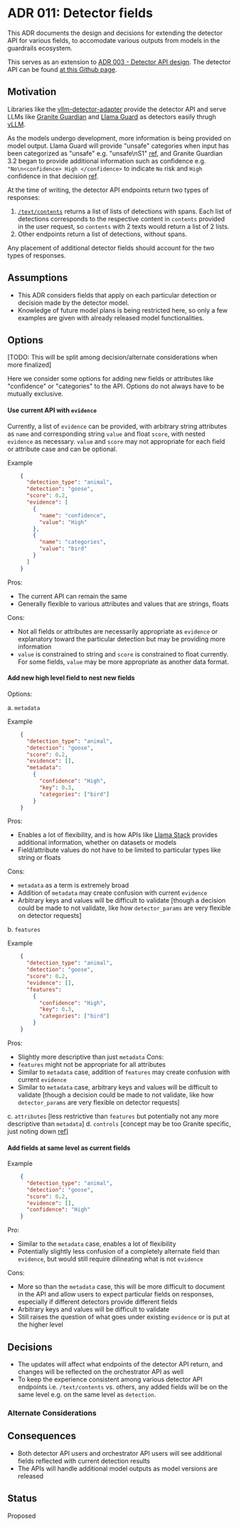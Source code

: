 # ADR 011: Detector fields

This ADR documents the design and decisions for extending the detector API for various fields, to accomodate various outputs from models in the guardrails ecosystem.

This serves as an extension to [ADR 003 - Detector API design](./003-detector-api-design.md). The detector API can be found [at this Github page](https://foundation-model-stack.github.io/fms-guardrails-orchestrator/?urls.primaryName=Detector+API).

## Motivation

Libraries like the [vllm-detector-adapter](https://github.com/foundation-model-stack/vllm-detector-adapter) provide the detector API and serve LLMs like [Granite Guardian](https://huggingface.co/collections/ibm-granite/granite-guardian-models-66db06b1202a56cf7b079562) and [Llama Guard](https://huggingface.co/meta-llama) as detectors easily thrugh [vLLM](https://github.com/vllm-project/vllm).

As the models undergo development, more information is being provided on model output. Llama Guard will provide "unsafe" categories when input has been categorized as "unsafe" e.g. "unsafe\nS1" [ref](https://huggingface.co/meta-llama/Llama-Guard-3-11B-Vision), and Granite Guardian 3.2 began to provide additional information such as confidence e.g. `"No\n<confidence> High </confidence>` to indicate `No` risk and `High` confidence in that decision [ref](https://github.com/ibm-granite/granite-guardian/blob/main/cookbooks/granite-guardian-3.2/detailed_guide_vllm.ipynb).

At the time of writing, the detector API endpoints return two types of responses:
1. [`/text/contents`](https://foundation-model-stack.github.io/fms-guardrails-orchestrator/?urls.primaryName=Detector+API#/Text/text_content_analysis_unary_handler) returns a list of lists of detections with spans. Each list of detections corresponds to the respective content in `contents` provided in the user request, so `contents` with 2 texts would return a list of 2 lists.
2. Other endpoints return a list of detections, without spans.

Any placement of additional detector fields should account for the two types of responses.

## Assumptions
- This ADR considers fields that apply on each particular detection or decision made by the detector model.
- Knowledge of future model plans is being restricted here, so only a few examples are given with already released model functionalities.


## Options 
[TODO: This will be split among decision/alternate considerations when more finalized]

Here we consider some options for adding new fields or attributes like "confidence" or "categories" to the API. Options do not always have to be mutually exclusive. 


#### Use current API with `evidence`

Currently, a list of `evidence` can be provided, with arbitrary string attributes as `name` and corresponding string `value` and float `score`, with nested `evidence` as necessary. `value` and `score` may not appropriate for each field or attribute case and can be optional.

Example
```json
    {
      "detection_type": "animal",
      "detection": "goose",
      "score": 0.2,
      "evidence": [
        {
          "name": "confidence",
          "value": "High"
        },
        {
          "name": "categories",
          "value": "bird"
        }
      ]
    }
```

Pros:
- The current API can remain the same
- Generally flexible to various attributes and values that are strings, floats

Cons:
- Not all fields or attributes are necessarily appropriate as `evidence` or explanatory toward the particular detection but may be providing more information 
- `value` is constrained to string and `score` is constrained to float currently. For some fields, `value` may be more appropriate as another data format.


#### Add new high level field to nest new fields

Options:

a. `metadata`
    
Example
```json
    {
      "detection_type": "animal",
      "detection": "goose",
      "score": 0.2,
      "evidence": [],
      "metadata":
        {
          "confidence": "High",
          "key": 0.3,
          "categories": ["bird"]
        }
    }
```
Pros:
- Enables a lot of flexibility, and is how APIs like [Llama Stack](https://github.com/meta-llama/llama-stack) provides additional information, whether on datasets or models
- Field/attribute values do not have to be limited to particular types like string or floats

Cons:
- `metadata` as a term is extremely broad
- Addition of `metadata` may create confusion with current `evidence`
- Arbitrary keys and values will be difficult to validate [though a decision could be made to not validate, like how `detector_params` are very flexible on detector requests]


b. `features`

Example
```json
    {
      "detection_type": "animal",
      "detection": "goose",
      "score": 0.2,
      "evidence": [],
      "features":
        {
          "confidence": "High",
          "key": 0.3,
          "categories": ["bird"]
        }
    }
```
Pros:
- Slightly more descriptive than just `metadata`
Cons:
- `features` might not be appropriate for all attributes
- Similar to `metadata` case, addition of `features` may create confusion with current `evidence`
- Similar to `metadata` case, arbitrary keys and values will be difficult to validate [though a decision could be made to not validate, like how `detector_params` are very flexible on detector requests]

c. `attributes` [less restrictive than `features` but potentially not any more descriptive than `metadata`]
d. `controls` [concept may be too Granite specific, just noting down [ref](https://www.ibm.com/granite/docs/models/granite/)]


#### Add fields at same level as current fields

Example
```json
    {
      "detection_type": "animal",
      "detection": "goose",
      "score": 0.2,
      "evidence": [],
      "confidence": "High"
    }
```
Pro:
- Similar to the `metadata` case, enables a lot of flexibility
- Potentially slightly less confusion of a completely alternate field than `evidence`, but would still require dilineating what is not `evidence`

Cons:
- More so than the `metadata` case, this will be more difficult to document in the API and allow users to expect particular fields on responses, especially if different detectors provide different fields
- Arbitrary keys and values will be difficult to validate
- Still raises the question of what goes under existing `evidence` or is put at the higher level

## Decisions
- The updates will affect what endpoints of the detector API return, and changes will be reflected on the orchestrator API as well
- To keep the experience consistent among various detector API endpoints i.e. `/text/contents` vs. others, any added fields will be on the same level e.g. on the same level as `detection`.

### Alternate Considerations

## Consequences
- Both detector API users and orchestrator API users will see additional fields reflected with current detection results
- The APIs will handle additional model outputs as model versions are released

## Status

Proposed
